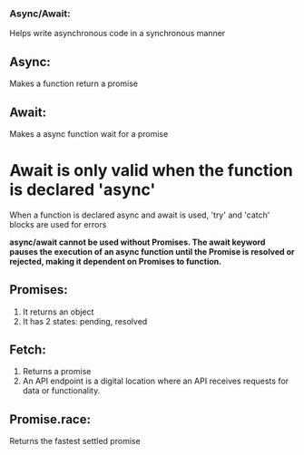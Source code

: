 ### Async/Await:
Helps write asynchronous code in a synchronous manner

## Async: 
Makes a function return a promise

## Await:
Makes a async function wait for a promise

# Await is only valid when the function is declared 'async'
When a function is declared async and await is used, 'try' and 'catch' blocks are used for errors

**async/await cannot be used without Promises. The await keyword pauses the execution of an async function until the Promise is resolved or rejected, making it dependent on Promises to function.**

## Promises:
1. It returns an object
2. It has 2 states: pending, resolved

## Fetch:
1. Returns a promise
2. An API endpoint is a digital location where an API receives requests for data or functionality.

## Promise.race:
Returns the fastest settled promise